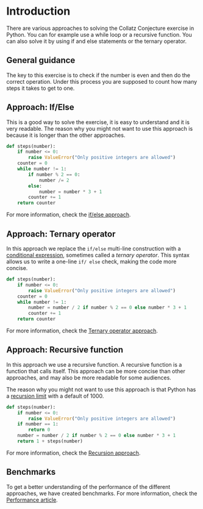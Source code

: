 # Introduction

There are various approaches to solving the Collatz Conjecture exercise in Python.
You can for example use a while loop or a recursive function.
You can also solve it by using if and else statements or the ternary operator.

## General guidance

The key to this exercise is to check if the number is even and then do the correct operation.
Under this process you are supposed to count how many steps it takes to get to one.

## Approach: If/Else

This is a good way to solve the exercise, it is easy to understand and it is very readable.
The reason why you might not want to use this approach is because it is longer than the other approaches.

```python
def steps(number):
    if number <= 0:
        raise ValueError("Only positive integers are allowed")
    counter = 0
    while number != 1:
        if number % 2 == 0:
            number /= 2
        else:
            number = number * 3 + 1
        counter += 1
    return counter
```

For more information, check the [if/else approach][approach-if-else].

## Approach: Ternary operator

In this approach we replace the `if/else` multi-line construction with a [conditional expression][conditional-expression], sometimes called a _ternary operator_.
This syntax allows us to write a one-line `if/ else` check, making the code more concise.

```python
def steps(number):
    if number <= 0:
        raise ValueError("Only positive integers are allowed")
    counter = 0
    while number != 1:
        number = number / 2 if number % 2 == 0 else number * 3 + 1
        counter += 1
    return counter
```

For more information, check the [Ternary operator approach][approach-ternary-operator].

## Approach: Recursive function

In this approach we use a recursive function.
A recursive function is a function that calls itself.
This approach can be more concise than other approaches, and may also be more readable for some audiences.

The reason why you might not want to use this approach is that Python has a [recursion limit][recursion-limit] with a default of 1000.

```python
def steps(number):
    if number <= 0:
        raise ValueError("Only positive integers are allowed")
    if number == 1:
        return 0
    number = number / 2 if number % 2 == 0 else number * 3 + 1
    return 1 + steps(number)
```

For more information, check the [Recursion approach][approach-recursion].

## Benchmarks

To get a better understanding of the performance of the different approaches, we have created benchmarks.
For more information, check the [Performance article][performance-article].

[approach-if-else]: https://exercism.org/tracks/python/exercises/collatz-conjecture/approaches/if-else
[approach-recursion]: https://exercism.org/tracks/python/exercises/collatz-conjecture/approaches/recursion
[recursion-limit]: https://docs.python.org/3/library/sys.html#sys.setrecursionlimit
[approach-ternary-operator]: https://exercism.org/tracks/python/exercises/collatz-conjecture/approaches/ternary-operator
[conditional-expression]: https://docs.python.org/3/reference/expressions.html#conditional-expressions
[performance-article]: https://exercism.org/tracks/python/exercises/collatz-conjecture/articles/performance
